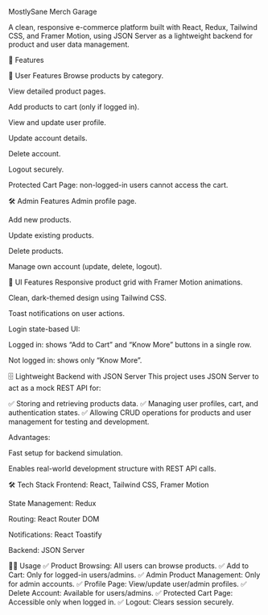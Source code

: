 MostlySane Merch Garage 

A clean, responsive e-commerce platform built with React, Redux, Tailwind CSS, and Framer Motion, using JSON Server as a lightweight backend for product and user data management.

🚀 Features

🛒 User Features
Browse products by category.

View detailed product pages.

Add products to cart (only if logged in).

View and update user profile.

Update account details.

Delete account.

Logout securely.

Protected Cart Page: non-logged-in users cannot access the cart.

🛠️ Admin Features
Admin profile page.

Add new products.

Update existing products.

Delete products.

Manage own account (update, delete, logout).

🌈 UI Features
Responsive product grid with Framer Motion animations.

Clean, dark-themed design using Tailwind CSS.

Toast notifications on user actions.

Login state-based UI:

Logged in: shows “Add to Cart” and “Know More” buttons in a single row.

Not logged in: shows only “Know More”.

🗄️ Lightweight Backend with JSON Server
This project uses JSON Server to act as a mock REST API for:

✅ Storing and retrieving products data.
✅ Managing user profiles, cart, and authentication states.
✅ Allowing CRUD operations for products and user management for testing and development.

Advantages:

Fast setup for backend simulation.

Enables real-world development structure with REST API calls.

🛠️ Tech Stack
Frontend: React, Tailwind CSS, Framer Motion

State Management: Redux

Routing: React Router DOM

Notifications: React Toastify

Backend: JSON Server

🧑‍💻 Usage
✅ Product Browsing: All users can browse products.
✅ Add to Cart: Only for logged-in users/admins.
✅ Admin Product Management: Only for admin accounts.
✅ Profile Page: View/update user/admin profiles.
✅ Delete Account: Available for users/admins.
✅ Protected Cart Page: Accessible only when logged in.
✅ Logout: Clears session securely.
